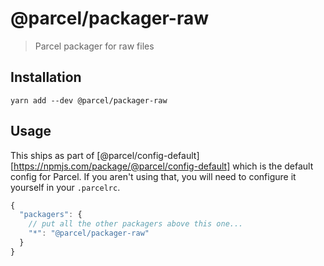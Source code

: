 # @parcel/packager-raw

> Parcel packager for raw files

## Installation

```
yarn add --dev @parcel/packager-raw
```

## Usage

This ships as part of [@parcel/config-default][https://npmjs.com/package/@parcel/config-default]
which is the default config for Parcel. If you aren't using that, you will need
to configure it yourself in your `.parcelrc`.

```js
{
  "packagers": {
    // put all the other packagers above this one...
    "*": "@parcel/packager-raw"
  }
}
```
